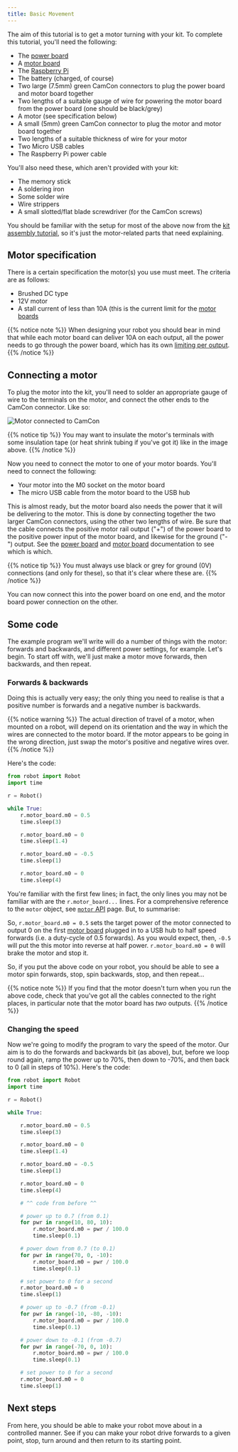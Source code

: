 ```yaml
---
title: Basic Movement
---
```


The aim of this tutorial is to get a motor turning with your kit. To complete this tutorial, you'll need the following:

* The [power board](/kit/power-board)
* A [motor board](/kit/motor-board)
* The [Raspberry Pi](/kit/pi)
* The battery (charged, of course)
* Two large (7.5mm) green CamCon connectors to plug the power board and motor board together
* Two lengths of a suitable gauge of wire for powering the motor board from the power board (one should be black/grey)
* A motor (see specification below)
* A small (5mm) green CamCon connector to plug the motor and motor board together
* Two lengths of a suitable thickness of wire for your motor
* Two Micro USB cables
* The Raspberry Pi power cable

You'll also need these, which aren't provided with your kit:

* The memory stick
* A soldering iron
* Some solder wire
* Wire strippers
* A small slotted/flat blade screwdriver (for the CamCon screws)

You should be familiar with the setup for most of the above now from the [kit assembly tutorial](/tutorials/kit-assembly/), so it's just the motor-related parts that need explaining.

## Motor specification
There is a certain specification the motor(s) you use must meet. The criteria are as follows:

* Brushed DC type
* 12V motor
* A stall current of less than 10A (this is the current limit for the [motor boards](/kit/motor_board)

{{% notice note %}}
When designing your robot you should bear in mind that while each motor board can deliver 10A on each output, all the power needs to go through the power board, which has its own [limiting per output](/kit/power-board/#specification).
{{% /notice %}}

## Connecting a motor
To plug the motor into the kit, you'll need to solder an appropriate gauge of wire to the terminals on the motor, and connect the other ends to the CamCon connector. Like so:

![Motor connected to CamCon](/img/assembly/motor_and_camcon.png)

{{% notice tip %}}
You may want to insulate the motor's terminals with some insulation tape (or heat shrink tubing if you've got it) like in the image above.
{{% /notice %}}

Now you need to connect the motor to one of your motor boards. You'll need to connect the following:

* Your motor into the M0 socket on the motor board
* The micro USB cable from the motor board to the USB hub

This is almost ready, but the motor board also needs the power that it will be delivering to the motor. This is done by connecting together the two larger CamCon connectors, using the other two lengths of wire. Be sure that the cable connects the positive motor rail output ("+") of the power board to the positive power input of the motor board, and likewise for the ground ("-") output. See the [power board](/kit/power_board) and [motor board](/kit/motor_board) documentation to see which is which.

{{% notice tip %}}
You must always use black or grey for ground (0V) connections (and only for these), so that it's clear where these are.
{{% /notice %}}

You can now connect this into the power board on one end, and the motor board power connection on the other.

## Some code

The example program we'll write will do a number of things with the motor: forwards and backwards, and different power settings, for example. Let's begin. To start off with, we'll just make a motor move forwards, then backwards, and then repeat.

### Forwards & backwards

Doing this is actually very easy; the only thing you need to realise is that a positive number is forwards and a negative number is backwards.

{{% notice warning %}}
The actual direction of travel of a motor, when mounted on a robot, will depend on its orientation and the way in which the wires are connected to the motor board. If the motor appears to be going in the wrong direction, just swap the motor's positive and negative wires over.
{{% /notice %}}

Here's the code:

```python
from robot import Robot
import time

r = Robot()

while True:
    r.motor_board.m0 = 0.5
    time.sleep(3)

    r.motor_board.m0 = 0
    time.sleep(1.4)

    r.motor_board.m0 = -0.5
    time.sleep(1)

    r.motor_board.m0 = 0
    time.sleep(4)
```

You're familiar with the first few lines; in fact, the only lines you may not be familiar with are the `r.motor_board...` lines. For a comprehensive reference to the `motor` object, see [`motor` API](/api/motor-board) page.
But, to summarise:

So, `r.motor_board.m0 = 0.5` sets the target power of the motor connected to output 0 on the first [motor board](/kit/motor_board) plugged in to a USB hub to half speed forwards (i.e. a duty-cycle of 0.5 forwards). As you would expect, then, `-0.5` will put the this motor into reverse at half power.
`r.motor_board.m0 = 0` will brake the motor and stop it.

So, if you put the above code on your robot, you should be able to see a motor spin forwards, stop, spin backwards, stop, and then repeat...

{{% notice note %}}
If you find that the motor doesn't turn when you run the above code, check that you've got all the cables connected to the right places, in particular note that the motor board has _two_ outputs.
{{% /notice %}}

### Changing the speed

Now we're going to modify the program to vary the speed of the motor. Our aim is to do the forwards and backwards bit (as above), but, before we loop round again, ramp the power up to 70%, then down to -70%, and then back to 0 (all in steps of 10%). Here's the code:

```python
from robot import Robot
import time

r = Robot()

while True:

    r.motor_board.m0 = 0.5
    time.sleep(3)

    r.motor_board.m0 = 0
    time.sleep(1.4)

    r.motor_board.m0 = -0.5
    time.sleep(1)

    r.motor_board.m0 = 0
    time.sleep(4)

    # ^^ code from before ^^

    # power up to 0.7 (from 0.1)
    for pwr in range(10, 80, 10):
        r.motor_board.m0 = pwr / 100.0
        time.sleep(0.1)

    # power down from 0.7 (to 0.1)
    for pwr in range(70, 0, -10):
        r.motor_board.m0 = pwr / 100.0
        time.sleep(0.1)

    # set power to 0 for a second
    r.motor_board.m0 = 0
    time.sleep(1)

    # power up to -0.7 (from -0.1)
    for pwr in range(-10, -80, -10):
        r.motor_board.m0 = pwr / 100.0
        time.sleep(0.1)

    # power down to -0.1 (from -0.7)
    for pwr in range(-70, 0, 10):
        r.motor_board.m0 = pwr / 100.0
        time.sleep(0.1)

    # set power to 0 for a second
    r.motor_board.m0 = 0
    time.sleep(1)
```

## Next steps

From here, you should be able to make your robot move about in a controlled manner. See if you can make your robot drive forwards to a given point, stop, turn around and then return to its starting point.
